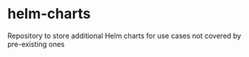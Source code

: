 # helm-charts
Repository to store additional Helm charts for use cases not covered by pre-existing ones
